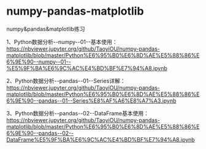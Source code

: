 # numpy-pandas-matplotlib
numpy&amp;pandas&amp;matplotlib练习

1、Python数据分析--numpy--01--基本使用：https://nbviewer.jupyter.org/github/TaoyiOU/numpy-pandas-matplotlib/blob/master/Python%E6%95%B0%E6%8D%AE%E5%88%86%E6%9E%90--numpy--01--%E5%9F%BA%E6%9C%AC%E4%BD%BF%E7%94%A8.ipynb

2、Python数据分析--pandas--01--Series详解：https://nbviewer.jupyter.org/github/TaoyiOU/numpy-pandas-matplotlib/blob/master/Python%E6%95%B0%E6%8D%AE%E5%88%86%E6%9E%90--pandas--01--Series%E8%AF%A6%E8%A7%A3.ipynb

3、Python数据分析--pandas--02--DataFrame基本使用：https://nbviewer.jupyter.org/github/TaoyiOU/numpy-pandas-matplotlib/blob/master/Python%E6%95%B0%E6%8D%AE%E5%88%86%E6%9E%90--pandas--02--DataFrame%E5%9F%BA%E6%9C%AC%E4%BD%BF%E7%94%A8.ipynb
